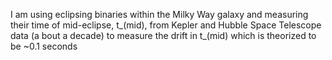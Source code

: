 I am using eclipsing binaries within the Milky Way galaxy and measuring their time of mid-eclipse, t_(mid), from Kepler and Hubble Space Telescope data (a bout a decade) to measure the drift in t_(mid) which is theorized to be ~0.1 seconds
